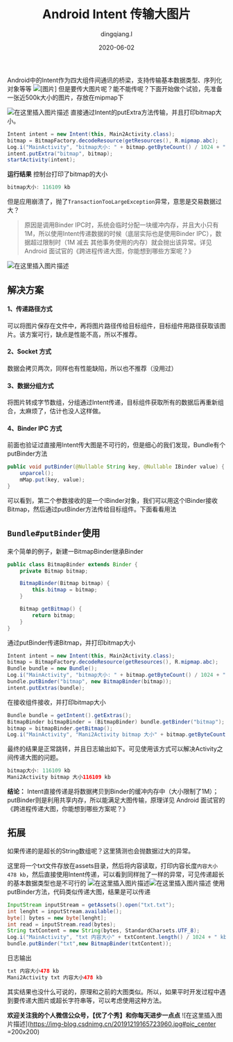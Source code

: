 ﻿---
layout:     post
title:      Android Intent 传输大图片
subtitle:   
date:       2020-06-02
author:     dingqiang.l
header-img: img/post-bg-rwd.jpg
catalog: true
tags:
    - Android
---
Android中的Intent作为四大组件间通讯的桥梁，支持传输基本数据类型、序列化对象等等
![\[图片\]](https://img-blog.csdnimg.cn/20200602143611604.png#pic_center )
但是要传大图片呢？能不能传呢？下面开始做个试验，先准备一张近500k大小的图片，存放在mipmap下

![在这里插入图片描述](https://img-blog.csdnimg.cn/20200602143923626.png#pic_center)
直接通过Intent的putExtra方法传输，并且打印bitmap大小。

```java
Intent intent = new Intent(this, Main2Activity.class);
bitmap = BitmapFactory.decodeResource(getResources(), R.mipmap.abc);
Log.i("MainActivity", "bitmap大小: " + bitmap.getByteCount() / 1024 + " kb");
intent.putExtra("bitmap", bitmap);
startActivity(intent);
```

**运行结果**
控制台打印了bitmap的大小

```java
bitmap大小: 116109 kb
```
但是应用崩溃了，抛了`TransactionTooLargeException`异常，意思是交易数据过大？

> 原因是调用Binder IPC时，系统会临时分配一块缓冲内存，并且大小只有1M，所以使用Intent传递数据的时候（底层实际也是使用Binder IPC），数据超过限制时（1M 减去 其他事务使用的内存）就会抛出该异常。详见 Android 面试官的《跨进程传递大图，你能想到哪些方案呢？》

![在这里插入图片描述](https://img-blog.csdnimg.cn/20200602144837329.png)

## 解决方案
#### 1、传递路径方式
可以将图片保存在文件中，再将图片路径传给目标组件，目标组件用路径获取该图片。该方案可行，缺点是性能不高，所以不推荐。
#### 2、Socket 方式
数据会拷贝两次，同样也有性能缺陷，所以也不推荐（没用过）
#### 3、数据分组方式
将图片转成字节数组，分组通过Intent传递，目标组件获取所有的数据后再重新组合，太麻烦了，估计也没人这样做。
#### 4、Binder IPC 方式
前面也验证过直接用Intent传大图是不可行的，但是细心的我们发现，Bundle有个putBinder方法

```java
public void putBinder(@Nullable String key, @Nullable IBinder value) {
    unparcel();
    mMap.put(key, value);
}
```
可以看到，第二个参数接收的是一个IBinder对象，我们可以用这个IBinder接收Bitmap，然后通过putBinder方法传给目标组件。下面看看用法

## `Bundle#putBinder`使用
来个简单的例子，新建一BitmapBinder继承Binder

```java
public class BitmapBinder extends Binder {
    private Bitmap bitmap;

    BitmapBinder(Bitmap bitmap) {
        this.bitmap = bitmap;
    }

    Bitmap getBitmap() {
        return bitmap;
    }
}
```
通过putBinder传递Bitmap，并打印bitmap大小

```java
Intent intent = new Intent(this, Main2Activity.class);
bitmap = BitmapFactory.decodeResource(getResources(), R.mipmap.abc);
Bundle bundle = new Bundle();
Log.i("MainActivity", "bitmap大小: " + bitmap.getByteCount() / 1024 + " kb");
bundle.putBinder("bitmap", new BitmapBinder(bitmap));
intent.putExtras(bundle);
```
在接收组件接收，并打印bitmap大小

```java
Bundle bundle = getIntent().getExtras();
BitmapBinder bitmapBinder = (BitmapBinder) bundle.getBinder("bitmap");
bitmap = bitmapBinder.getBitmap();
Log.i("MainActivity", "Mani2Activity bitmap 大小" + bitmap.getByteCount() / 1024 + " kb");
```
最终的结果是正常跳转，并且日志输出如下。可见使用该方式可以解决Activity之间传递大图的问题。

```java
bitmap大小: 116109 kb
Mani2Activity bitmap 大小116109 kb
```
**结论：** Intent直接传递是将数据拷贝到Binder的缓冲内存中（大小限制了1M）；putBinder则是利用共享内存，所以能满足大图传输，原理详见 Android 面试官的《跨进程传递大图，你能想到哪些方案呢？》

## 拓展
如果传递的是超长的String数组呢？这里猜测也会抛数据过大的异常。

这里将一个txt文件存放在assets目录，然后将内容读取，打印内容长度`内容大小478 kb`，然后直接使用Intent传递，可以看到同样抛了一样的异常，可见传递超长的基本数据类型也是不可行的
![在这里插入图片描述](https://img-blog.csdnimg.cn/20200602164438855.png)![在这里插入图片描述](https://img-blog.csdnimg.cn/20200602164454795.png)
使用putBinder方法，代码类似传递大图，结果是可以传递
```java
InputStream inputStream = getAssets().open("txt.txt");
int lenght = inputStream.available();
byte[] bytes = new byte[lenght];
int read = inputStream.read(bytes);
String txtContent = new String(bytes, StandardCharsets.UTF_8);
Log.i("MainActivity", "txt 内容大小" + txtContent.length() / 1024 + " kb");
bundle.putBinder("txt",new BitmapBinder(txtContent));
```
日志输出

```java
txt 内容大小478 kb
Mani2Activity txt 内容大小478 kb
```
其实结果也没什么可说的，原理和之前的大图类似。所以，如果平时开发过程中遇到要传递大图片或超长字符串等，可以考虑使用这种方法。

**欢迎关注我的个人微信公众号，【优了个秀】和你每天进步一点点**
![在这里插入图片描述](https://img-blog.csdnimg.cn/20191219165723960.jpg#pic_center =200x200)

